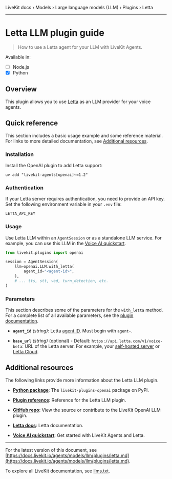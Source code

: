 LiveKit docs › Models › Large language models (LLM) › Plugins › Letta

---

# Letta LLM plugin guide

> How to use a Letta agent for your LLM with LiveKit Agents.

Available in:
- [ ] Node.js
- [x] Python

## Overview

This plugin allows you to use [Letta](https://docs.letta.com/overview) as an LLM provider for your voice agents.

## Quick reference

This section includes a basic usage example and some reference material. For links to more detailed documentation, see [Additional resources](#additional-resources).

### Installation

Install the OpenAI plugin to add Letta support:

```shell
uv add "livekit-agents[openai]~=1.2"

```

### Authentication

If your Letta server requires authentication, you need to provide an API key. Set the following environment variable in your `.env` file:

`LETTA_API_KEY`

### Usage

Use Letta LLM within an `AgentSession` or as a standalone LLM service. For example, you can use this LLM in the [Voice AI quickstart](https://docs.livekit.io/agents/start/voice-ai.md).

```python
from livekit.plugins import openai

session = AgentSession(
    llm=openai.LLM.with_letta(
        agent_id="<agent-id>",
    ),
    # ... tts, stt, vad, turn_detection, etc.
)

```

### Parameters

This section describes some of the parameters for the `with_letta` method. For a complete list of all available parameters, see the [plugin documentation](https://docs.livekit.io/reference/python/v1/livekit/plugins/openai/index.html.md#livekit.plugins.openai.LLM.with_letta).

- **`agent_id`** _(string)_: Letta [agent ID](https://docs.letta.com/guides/ade/settings#agent-identity). Must begin with `agent-`.

- **`base_url`** _(string)_ (optional) - Default: `https://api.letta.com/v1/voice-beta`: URL of the Letta server. For example, your [self-hosted server](https://docs.letta.com/guides/selfhosting) or [Letta Cloud](https://docs.letta.com/guides/cloud/overview).

## Additional resources

The following links provide more information about the Letta LLM plugin.

- **[Python package](https://pypi.org/project/livekit-plugins-openai/)**: The `livekit-plugins-openai` package on PyPI.

- **[Plugin reference](https://docs.livekit.io/reference/python/v1/livekit/plugins/openai/index.html.md#livekit.plugins.openai.LLM.with_letta)**: Reference for the Letta LLM plugin.

- **[GitHub repo](https://github.com/livekit/agents/tree/main/livekit-plugins/livekit-plugins-openai)**: View the source or contribute to the LiveKit OpenAI LLM plugin.

- **[Letta docs](https://docs.letta.com/)**: Letta documentation.

- **[Voice AI quickstart](https://docs.livekit.io/agents/start/voice-ai.md)**: Get started with LiveKit Agents and Letta.

---


For the latest version of this document, see [https://docs.livekit.io/agents/models/llm/plugins/letta.md](https://docs.livekit.io/agents/models/llm/plugins/letta.md).

To explore all LiveKit documentation, see [llms.txt](https://docs.livekit.io/llms.txt).